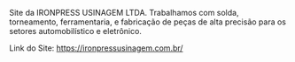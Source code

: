 Site da IRONPRESS USINAGEM LTDA. Trabalhamos com solda, torneamento, ferramentaria, e fabricação de peças de alta precisão para os setores automobilístico e eletrônico.


Link do Site: https://ironpressusinagem.com.br/
